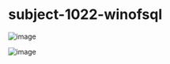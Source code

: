 # subject-1022-winofsql

![image](https://user-images.githubusercontent.com/1501327/138387502-19d0bc7a-3884-43fb-a633-d67a51944aab.png)

![image](https://user-images.githubusercontent.com/1501327/138387988-0cb9f291-f2a0-4328-9876-033346d2299c.png)


